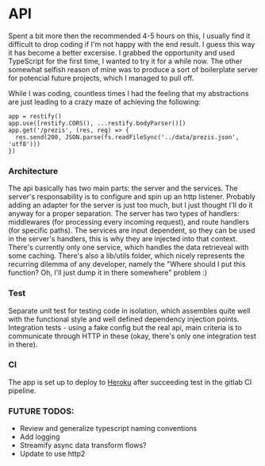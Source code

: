 # API

Spent a bit more then the recommended 4-5 hours on this, I usually find it difficult to drop coding if I'm not happy with the end result. 
I guess this way it has become a better excersise. I grabbed the opportunity and used TypeScript for the first time, I wanted to try it for a while now. The other somewhat selfish reason of mine was to produce a sort of boilerplate server for potencial future projects, which I managed to pull off.

While I was coding, countless times I had the feeling that my abstractions are just leading to a crazy maze of achieving the following:

```
app = restify()
app.use([restify.CORS(), ...restify.bodyParser()])
app.get('/prezis', (res, req) => {
  res.send(200, JSON.parse(fs.readFileSync('../data/prezis.json', 'utf8')))
})
```

### Architecture

The api basically has two main parts: the server and the services.
The server's responsability is to configure and spin up an http listener. Probably adding an adapter for the server is just too much, but I just thought I'll do it anyway for a proper separation. The server has two types of handlers: middlewares (for processing every incoming request), and route handlers (for specific paths). 
The services are input dependent, so they can be used in the server's handlers, this is why they are injected into that context. There's currently only one service, which handles the data retrieveal with some caching.
There's also a lib/utils folder, which nicely represents the recurring dilemma of any developer, namely the "Where should I put this function? Oh, I'll just dump it in there somewhere" problem :)

### Test

Separate unit test for testing code in isolation, which assembles quite well with the functional style and well defined dependency injection points.
Integration tests - using a fake config but the real api, main criteria is to communicate through HTTP in these (okay, there's only one integration test in there).

### CI

The app is set up to deploy to [Heroku](https://pacific-harbor-98514.herokuapp.com/) after succeeding test in the gitlab CI pipeline.

### FUTURE TODOS:
  * Review and generalize typescript naming conventions
  * Add logging
  * Streamify async data transform flows?
  * Update to use http2
